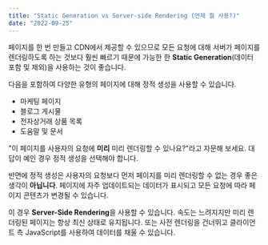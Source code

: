 ```yaml
---
title: "Static Generation vs Server-side Rendering (언제 뭘 사용?)"
date: "2022-09-25"
---
```


페이지를 한 번 만들고 CDN에서 제공할 수 있으므로 모든 요청에 ​​대해 서버가 페이지를 렌더링하도록 하는 것보다 훨씬 빠르기 때문에 가능한 한 **Static Generation**(데이터 포함 및 제외)을 사용하는 것이 좋습니다.

다음을 포함하여 다양한 유형의 페이지에 대해 정적 생성을 사용할 수 있습니다.

- 마케팅 페이지
- 블로그 게시물
- 전자상거래 상품 목록
- 도움말 및 문서

"이 페이지를 사용자의 요청에 **미리** 미리 렌더링할 수 있나요?"라고 자문해 보세요. 대답이 예인 경우 정적 생성을 선택해야 합니다.

반면에 정적 생성은 사용자의 요청보다 먼저 페이지를 미리 렌더링할 수 없는 경우 좋은 생각이 **아닙니다**. 페이지에 자주 업데이트되는 데이터가 표시되고 모든 요청에 ​​따라 페이지 콘텐츠가 변경될 수 있습니다.

이 경우 **Server-Side Rendering**을 사용할 수 있습니다. 속도는 느려지지만 미리 렌더링된 페이지는 항상 최신 상태로 유지됩니다. 또는 사전 렌더링을 건너뛰고 클라이언트 측 JavaScript를 사용하여 데이터를 채울 수 있습니다.
